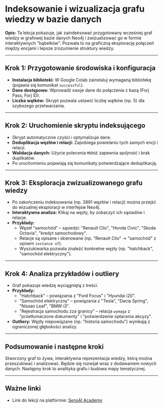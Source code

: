 # Indeksowanie i wizualizacja grafu wiedzy w bazie danych

**Opis:**
Ta lekcja pokazuje, jak zaindeksować przygotowany wcześniej graf wiedzy w grafowej bazie danych Neo4j i zwizualizować go w formie interaktywnych "bąbelków". Pozwala to na graficzną eksplorację połączeń między encjami i lepsze zrozumienie struktury wiedzy.

---

## Krok 1: Przygotowanie środowiska i konfiguracja
- **Instalacja biblioteki:** W Google Colab zainstaluj wymaganą bibliotekę (pojawia się komunikat `successful`).
- **Dane dostępowe:** Wprowadź swoje dane do połączenia z bazą (Forj Pass, Forj ID).
- **Liczba wątków:** Skrypt pozwala ustawić liczbę wątków (np. 5) dla szybszego przetwarzania.

---

## Krok 2: Uruchomienie skryptu indeksującego
- Skrypt automatycznie czyści i optymalizuje dane.
- **Deduplikacja węzłów i relacji:** Zapobiega powielaniu tych samych encji i relacji.
- **Walidacja danych:** Użycie polecenia `MERGE` zapewnia spójność i brak duplikatów.
- Po uruchomieniu pojawiają się komunikaty potwierdzające deduplikację.

---

## Krok 3: Eksploracja zwizualizowanego grafu wiedzy
- Po zakończeniu indeksowania (np. 3891 węzłów i relacji) można przejść do wizualnej eksploracji w interfejsie Neo4j.
- **Interaktywna analiza:** Klikaj na węzły, by zobaczyć ich sąsiadów i relacje.
- **Przykłady:**
  - Węzeł "samochód" – sąsiedzi: "Renault Clio", "Honda Civic", "Skoda Octavia", "kredyt samochodowy".
  - Relacje są opisane i skierowane (np. "Renault Clio" → "samochód" z opisem `instance of`).
  - Wyszukiwarka pozwala znaleźć konkretne węzły (np. "hatchback", "samochód elektryczny").

---

## Krok 4: Analiza przykładów i outliery
- Graf pokazuje wiedzę wyciągniętą z treści.
- **Przykłady:**
  - "Hatchback" – powiązania z "Ford Focus" i "Hyundai i20".
  - "Samochód elektryczny" – powiązania z "Tesla", "Dacia Spring", "Nissan Leaf", "BMW i3".
  - "Rejestracja samochodu zza granicy" – relacja `wymaga` z "przetłumaczone dokumenty" i "potwierdzenie opłacenia akcyzy".
- **Outliery:** Węzły niepowiązane (np. "historia samochodu") wynikają z ograniczonej głębokości analizy.

---

## Podsumowanie i następne kroki
Stworzony graf to żywa, interaktywna reprezentacja wiedzy, którą można przeszukiwać i analizować. Będzie się rozwijał wraz z dodawaniem nowych danych. Następny krok to analityka grafu i budowa mapy tematycznej.

---

## Ważne linki
- Link do lekcji na platformie: [SensAI Academy](https://learn.sensai.academy/next/public/lesson/341) 